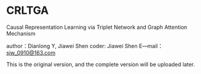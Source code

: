 # CRLTGA
Causal Representation Learning via Triplet Network and Graph Attention Mechanism 

author：Dianlong Y, Jiawei Shen coder: Jiawei Shen E—mail：sjw_0910@163.com

This is the original version, and the complete version will be uploaded later.

